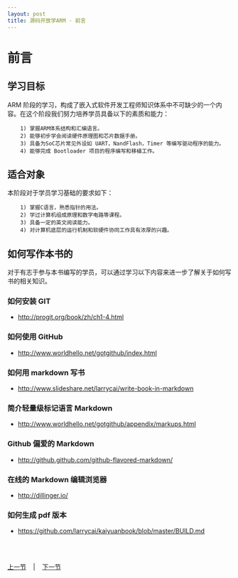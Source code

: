```yaml
---
layout: post
title: 源码开放学ARM - 前言
---
```


# 前言 
## 学习目标 
ARM 阶段的学习，构成了嵌入式软件开发工程师知识体系中不可缺少的一个内容。在这个阶段我们努力培养学员具备以下的素质和能力：  

        1) 掌握ARM体系结构和汇编语言。
        2) 能够初步学会阅读硬件原理图和芯片数据手册。
        3) 具备为SoC芯片常见外设如 UART，NandFlash，Timer 等编写驱动程序的能力。
        4) 能够完成 Bootloader 项目的程序编写和移植工作。
        
## 适合对象 
本阶段对于学员学习基础的要求如下：  

        1) 掌握C语言，熟悉指针的用法。
        2) 学过计算机组成原理和数字电路等课程。
        3) 具备一定的英文阅读能力。
        4) 对计算机底层的运行机制和软硬件协同工作具有浓厚的兴趣。


## 如何写作本书的 
对于有志于参与本书编写的学员，可以通过学习以下内容来进一步了解关于如何写书的相关知识。

### 如何安装 GIT  
- <http://progit.org/book/zh/ch1-4.html>

### 如何使用 GitHub  
- <http://www.worldhello.net/gotgithub/index.html>

### 如何用 markdown 写书  
- <http://www.slideshare.net/larrycai/write-book-in-markdown>
 
### 简介轻量级标记语言 Markdown  
- <http://www.worldhello.net/gotgithub/appendix/markups.html>

### Github 偏爱的 Markdown  
- <http://github.github.com/github-flavored-markdown/>

### 在线的 Markdown 编辑浏览器  
- <http://dillinger.io/>

### 如何生成 pdf 版本  
- <https://github.com/larrycai/kaiyuanbook/blob/master/BUILD.md>


<br> <br> 
<div> <a href="../index.html">上一节</a> &nbsp;&nbsp; | &nbsp;&nbsp; <a href="chp1-1.html">下一节</a> </div> <br> <br>
